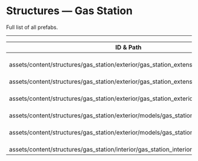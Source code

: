 # Structures — Gas Station
Full list of all <Badge type="warning" text="6"/> prefabs.

---
| ID & Path |
| --- |
| <a href="#1194636506"><Badge id="1194636506" type="tip" text="#"/></a> <Badge type="tip" text="1194636506"/> <Badge type="info" text="RendererLOD"/> <br> assets/content/structures/gas_station/exterior/gas_station_extension.prefab |
| <a href="#3131696522"><Badge id="3131696522" type="tip" text="#"/></a> <Badge type="tip" text="3131696522"/> <Badge type="info" text="RendererLOD"/> <br> assets/content/structures/gas_station/exterior/gas_station_extension_junkyard.prefab |
| <a href="#2630329764"><Badge id="2630329764" type="tip" text="#"/></a> <Badge type="tip" text="2630329764"/> <Badge type="info" text="RendererLOD"/> <br> assets/content/structures/gas_station/exterior/gas_station_exterior.prefab |
| <a href="#4125118507"><Badge id="4125118507" type="tip" text="#"/></a> <Badge type="tip" text="4125118507"/> <Badge type="info" text="RendererLOD"/> <br> assets/content/structures/gas_station/exterior/models/gas_station_extension.prefab |
| <a href="#2930517002"><Badge id="2930517002" type="tip" text="#"/></a> <Badge type="tip" text="2930517002"/> <Badge type="info" text="RendererLOD"/> <br> assets/content/structures/gas_station/exterior/models/gas_station_exterior.prefab |
| <a href="#1784219587"><Badge id="1784219587" type="tip" text="#"/></a> <Badge type="tip" text="1784219587"/> <Badge type="info" text="RendererLOD"/> <br> assets/content/structures/gas_station/interior/gas_station_interior.prefab |
